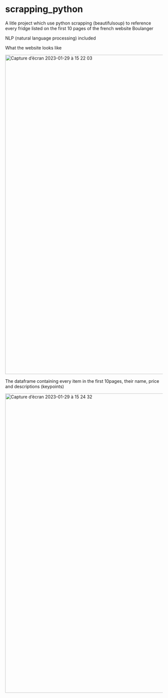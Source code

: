# scrapping_python
A litle project which use python scrapping (beautifulsoup) to reference every fridge listed on the first 10 pages of the french website Boulanger

NLP (natural language processing) included

What the website looks like 

<img width="1021" alt="Capture d’écran 2023-01-29 à 15 22 03" src="https://user-images.githubusercontent.com/45184003/215332784-0f7eb899-79b4-4b7d-963b-32eaa3ecfa5b.png">

The dataframe containing every item in the first 10pages, their name, price and descriptions (keypoints)

<img width="957" alt="Capture d’écran 2023-01-29 à 15 24 32" src="https://user-images.githubusercontent.com/45184003/215332916-1364bb99-ff6b-4cd0-aeaa-818fec0bf3d0.png">

